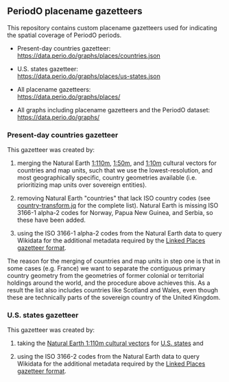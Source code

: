 ## PeriodO placename gazetteers

This repository contains custom placename gazetteers used for indicating the spatial coverage of PeriodO periods.

* Present-day countries gazetteer:<br>
  https://data.perio.do/graphs/places/countries.json

* U.S. states gazetteer:<br>
  https://data.perio.do/graphs/places/us-states.json

* All placename gazetteers:<br>
  https://data.perio.do/graphs/places/

* All graphs including placename gazetteers and the PeriodO dataset:<br>
  https://data.perio.do/graphs/


### Present-day countries gazetteer

This gazetteer was created by:

1. merging the Natural Earth [1:110m](https://www.naturalearthdata.com/downloads/110m-cultural-vectors/), [1:50m](https://www.naturalearthdata.com/downloads/50m-cultural-vectors/), and [1:10m](https://www.naturalearthdata.com/downloads/10m-cultural-vectors/) cultural vectors for countries and map units, such that we use the lowest-resolution, and most geographically specific, country geometries available (i.e. prioritizing map units over sovereign entities).

1. removing Natural Earth "countries" that lack ISO country codes (see [country-transform.jq](country-transform.jq) for the complete list). Natural Earth is missing ISO 3166-1 alpha-2 codes for Norway, Papua New Guinea, and Serbia, so these have been added.

1. using the ISO 3166-1 alpha-2 codes from the Natural Earth data to query Wikidata for the additional metadata required by the [Linked Places gazetteer format](https://github.com/LinkedPasts/linked-places#the-linked-places-format).

The reason for the merging of countries and map units in step one is that in some cases (e.g. France) we want to separate the contiguous primary country geometry from the geometries of former colonial or territorial holdings around the world, and the procedure above achieves this. As a result the list also includes countries like Scotland and Wales, even though these are technically parts of the sovereign country of the United Kingdom.


### U.S. states gazetteer

This gazetteer was created by:

1. taking the [Natural Earth 1:110m cultural vectors](https://www.naturalearthdata.com/downloads/110m-cultural-vectors/) for [U.S. states](https://www.naturalearthdata.com/downloads/110m-cultural-vectors/110m-admin-1-states-provinces/) and

1. using the ISO 3166-2 codes from the Natural Earth data to query Wikidata for the additional metadata required by the [Linked Places gazetteer format](https://github.com/LinkedPasts/linked-places#the-linked-places-format).
